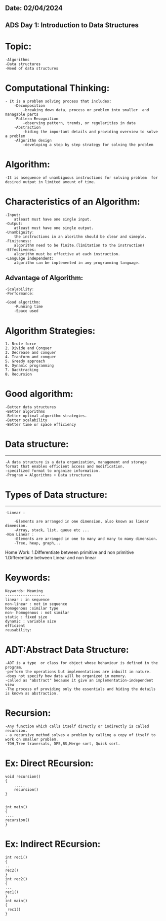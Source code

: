 Date: 02/04/2024
--------------------------------------------
ADS Day 1: Introduction to Data Structures
--------------------------------------------
# Topic: 
	-Algorithms
	-Data structures
	-Need of data structures
	
# Computational Thinking: 
    - It is a problem solving process that includes:
    	-Decomposition
    		-breaking down data, process or problem into smaller  and managable parts
    	-Pattern Recognition
    		-observing pattern, trends, or regularities in data
    	-Abstraction
    		-hiding the important details and providing overview to solve a problem
    	-Algorithm design
    		-developing a step by step strategy for solving the problem
    		
# Algorithm:

	-It is asequence of unambiguous instructions for solving problem  for desired output in limited amount of time.

# Characteristics of an Algorithm:

	-Input: 
		atleast must have one single input.
	-Output: 
		atleast must have one single output.
	-Unambiguity:
		the instructions in an alorithm should be clear and simeple.
	-Finiteness:
		algorithm need to be finite.(limitation to the instruction)
	-Effectivenes:
		algorithm must be effective at each instruction.
	-Language independent:
		algorithm can be implemented in any programming language.

Advantage of Algorithm:
------------------------
	-Scalability:
	-Performance:
	
	-Good algorithm:
		-Running time
		-Space used

# Algorithm Strategies:

    1. Brute force
    2. Divide and Conquer
    3. Decrease and conquer
    4. Tranform and conquer
    5. Greedy approach
    6. Dynamic programming
    7. Backtracking
    8. Recursion

# Good algorithm:

		
	-Better data structures
	-Better algorithms
	-Better optimal algorithm strategies.
	-Better scalability
	-Better time or space efficiency
	
# Data structure:
----------------
	-A data structure is a data organization, management and storage format that enables efficient access and modification.
	-specilized format to organize information.
	-Program = Algorithms + Data structures
	
# Types of Data structure:
------------------------
	-Linear :
	
		-Elements are arranged in one dimension, also known as linear dimension.
		-Array, stack, list, queue etc ...
	-Non Linear :
		-Elements are arranged in one to many and many to many dimension.
		-Tree, heap, graph,..
		
Home Work: 1.Differentiate between primitive and non primitive
	1.Differentiate between Linear and non linear
	
# Keywords:


    Keywords: Meaning
    ------------------
    linear : in sequence
    non-linear : not in sequence
    homogenous :similar type
    non- homogenous : not similar
    static : fixed size
    dynamic : variable size
    efficient
    reusability:

# ADT:Abstract Data Structure:

	-ADT is a type  or class for object whose behaviour is defined in the program.
	-perform the operations but implementations are inbuilt in nature.
	-does not specify how data will be organized in memory.
	-called as "abstract" because it give an implementation-independent view
	-The process of providing only the essentials and hiding the details is known as abstraction.

# Recursion:

	-Any function which calls itself directly or indirectly is called recursion.
	- a recursive method solves a problem by calling a copy of itself to work on smaller problem.
	-TOH,Tree traversals, DFS,BS,Merge sort, Quick sort.


# Ex: Direct REcursion:

	void recursion()
	{
		.....
		recursion()
	}


	int main()
	{
	....
	recursion()
	}

# Ex: Indirect REcursion:

	int rec1()
	{
	..
	rec2()
	}
	int rec2()
	{
	...
	rec1()
	}
	int main()
	{
	 rec1()
	}


